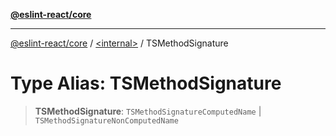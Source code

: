 [**@eslint-react/core**](../../README.md)

***

[@eslint-react/core](../../README.md) / [\<internal\>](../README.md) / TSMethodSignature

# Type Alias: TSMethodSignature

> **TSMethodSignature**: `TSMethodSignatureComputedName` \| `TSMethodSignatureNonComputedName`
